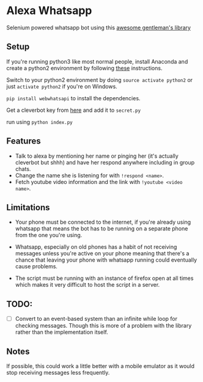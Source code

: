 # Alexa Whatsapp
Selenium powered whatsapp bot using this [awesome gentleman's library](https://github.com/mukulhase/WebWhatsAPI)

## Setup
If you're running python3 like most normal people, install Anaconda and create a python2 environment by following 
[these](https://stackoverflow.com/questions/24405561/how-to-install-2-anacondas-python-2-7-and-3-4-on-mac-os-10-9) instructions. 

Switch to your python2 environment by doing `source activate python2` or just `activate python2` if you're on Windows.


`pip install webwhatsapi` to install the dependencies.

Get a cleverbot key from [here](https://www.cleverbot.com/api/) and add it to `secret.py`

run using `python index.py`

## Features
* Talk to alexa by mentioning her name or pinging her (it's actually cleverbot but shhh) and have her 
  respond anywhere including in group chats.
* Change the name she is listening for with `!respond <name>`.
* Fetch youtube video information and the link with `!youtube <video name>`.

## Limitations
* Your phone must be connected to the internet, if you're already using whatsapp 
that means the bot has to be running on a separate phone from the one you're using.

* Whatsapp, especially on old phones has a habit of not receiving messages unless you're active on your phone
meaning that there's a chance that leaving your phone with whatsapp running could eventually cause problems.

* The script must be running with an instance of firefox open at all times which makes it very difficult to host the script in a server.


## TODO:
- [ ] Convert to an event-based system than an infinite while loop for checking messages. 
Though this is more of a problem with the library rather than the implementation itself.

## Notes
If possible, this could work a little better with a mobile emulator as it would stop receiving messages less frequently. 
